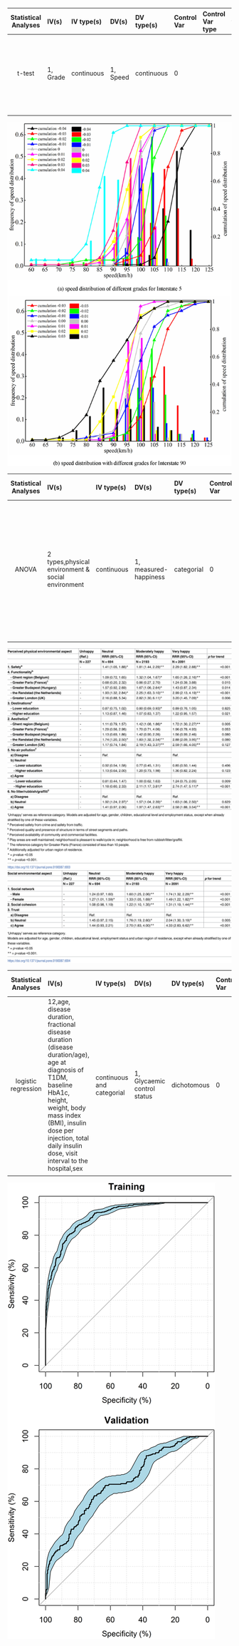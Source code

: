 
| **Statistical Analyses**	|  **IV(s)**  |  **IV type(s)** |  **DV(s)**  |  **DV type(s)**  |  **Control Var** | **Control Var type**  | **Question to be answered** | **_H0_** | **alpha** | **link to paper**| 
|:----------:|:----------|:------------|:-------------|:-------------|:------------|:------------- |:------------------|:----:|:-------:|:-------|
t-test	| 1, Grade | continuous | 1, Speed| continuous | 0 |  | 	Does Grade variation on interstate highways affect the speed | The average speed for the grade i = the expected speed at the grade i  | 0.05 | [Evaluating the impacts of grades on vehicular speeds on interstate highways](https://journals.plos.org/plosone/article?id=10.1371/journal.pone.0184142) |
  |||||||||
  
![image](https://github.com/YuchenDing/PUI2018_yd1402/blob/master/HW6_yd1402/t-test.PNG)


| **Statistical Analyses**	|  **IV(s)**  |  **IV type(s)** |  **DV(s)**  |  **DV type(s)**  |  **Control Var** | **Control Var type**  | **Question to be answered** | **_H0_** | **alpha** | **link to paper**| 
|:----------:|:----------|:------------|:-------------|:-------------|:------------|:------------- |:------------------|:----:|:-------:|:-------|
ANOVA	| 2 types,physical environment & social environment | continuous | 1, measured-happiness| categorial | 0 |  | 	Do physical environment and social environment factors relate to  happiness in European adults | Measured-happiness of People living in higher scales of physical and social environment = measured-happiness of people living in lower scales of physical and social environment  | 0.05 | [Contextual correlates of happiness in European adults](https://journals.plos.org/plosone/article?id=10.1371/journal.pone.0190387) |
  |||||||||

![image](https://github.com/YuchenDing/PUI2018_yd1402/blob/master/HW6_yd1402/correlation1.PNG)
![image](https://github.com/YuchenDing/PUI2018_yd1402/blob/master/HW6_yd1402/correlation2.PNG)


| **Statistical Analyses**	|  **IV(s)**  |  **IV type(s)** |  **DV(s)**  |  **DV type(s)**  |  **Control Var** | **Control Var type**  | **Question to be answered** | **_H0_** | **alpha** | **link to paper**| 
|:----------:|:----------|:------------|:-------------|:-------------|:------------|:------------- |:------------------|:----:|:-------:|:-------|
logistic regression	| 12,age, disease duration, fractional disease duration (disease duration/age), age at diagnosis of T1DM, baseline HbA1c, height, weight, body mass index (BMI), insulin dose per injection, total daily insulin dose, visit interval to the hospital,sex | continuous and categorial | 1, Glycaemic control status| dichotomous | 0 |  | 	Does patient characteristics affect satisfactory glycaemic control | HbA1c( patient characteristics i) = HbA1c( patient characteristics i)  | 0.05 | [Prediction of glycaemic control in young children and adolescents with type 1 diabetes mellitus using mixed-effects logistic regression modelling](https://journals.plos.org/plosone/article?id=10.1371/journal.pone.0182181) |
  |||||||||

![image](https://github.com/YuchenDing/PUI2018_yd1402/blob/master/HW6_yd1402/logistic%20regression.PNG)
